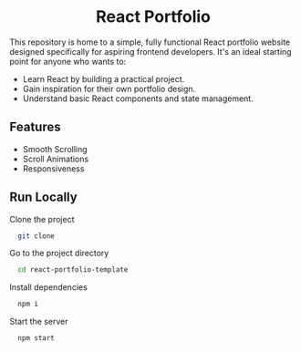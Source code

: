 <h1 align="center"> React Portfolio</h1>

This repository is home to a simple, fully functional React portfolio website designed specifically for aspiring frontend developers. It's an ideal starting point for anyone who wants to:

- Learn React by building a practical project.
- Gain inspiration for their own portfolio design.
- Understand basic React components and state management.

## Features

- Smooth Scrolling
- Scroll Animations
- Responsiveness

## Run Locally

Clone the project

```bash
  git clone
```

Go to the project directory

```bash
  cd react-portfolio-template
```

Install dependencies

```bash
  npm i
```

Start the server

```bash
  npm start
```
